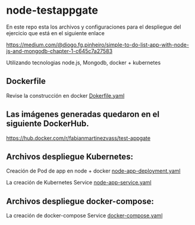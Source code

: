 # node-testappgate

En este repo esta los archivos y configuraciones para el despliegue del ejercicio que está en el siguiente enlace

https://medium.com/@diogo.fg.pinheiro/simple-to-do-list-app-with-node-js-and-mongodb-chapter-1-c645c7a27583

Utilizando tecnologias node.js, Mongodb, docker + kubernetes

## Dockerfile

Revise la construcción en docker [Dokerfile.yaml](Dokerfile)

## Las imágenes generadas quedaron en el siguiente DockerHub.

https://hub.docker.com/r/fabianmartinezvass/test-appgate

## Archivos despliegue Kubernetes:

Creación de Pod de app en node + docker  [node-app-deployment.yaml](node-app-deployment.yaml)

La creación de Kubernetes Service  [node-app-service.yaml](node-app-service.yaml)

## Archivos despliegue docker-compose:

La creación de docker-compose Service  [docker-compose.yaml](docker-compose.yaml)
